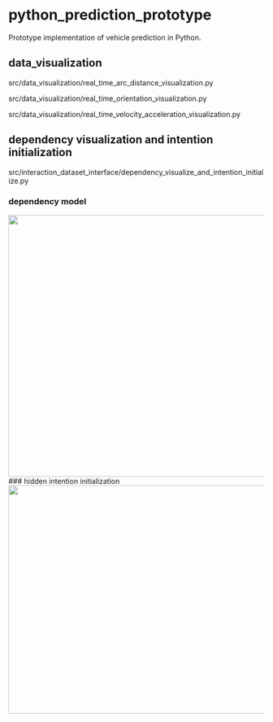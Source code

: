 # python_prediction_prototype

Prototype implementation of vehicle prediction in Python.


## data_visualization
src/data_visualization/real_time_arc_distance_visualization.py

src/data_visualization/real_time_orientation_visualization.py

src/data_visualization/real_time_velocity_acceleration_visualization.py


## dependency visualization and intention initialization
src/interaction_dataset_interface/dependency_visualize_and_intention_initialize.py
### dependency model
<div align=center><img width="1283" height="515" src="https://github.com/Make0930/Inter-Vehicle-Dependency-Modeling-for-Intention-Estimation-in-Urban-Traffic/blob/master/pictures/dependency_model.png"/></div>
### hidden intention initialization
<div align=center><img width="1256" height="449" src="https://github.com/Make0930/Inter-Vehicle-Dependency-Modeling-for-Intention-Estimation-in-Urban-Traffic/blob/master/pictures/hidden_intention_initialization.png"/></div>

 
